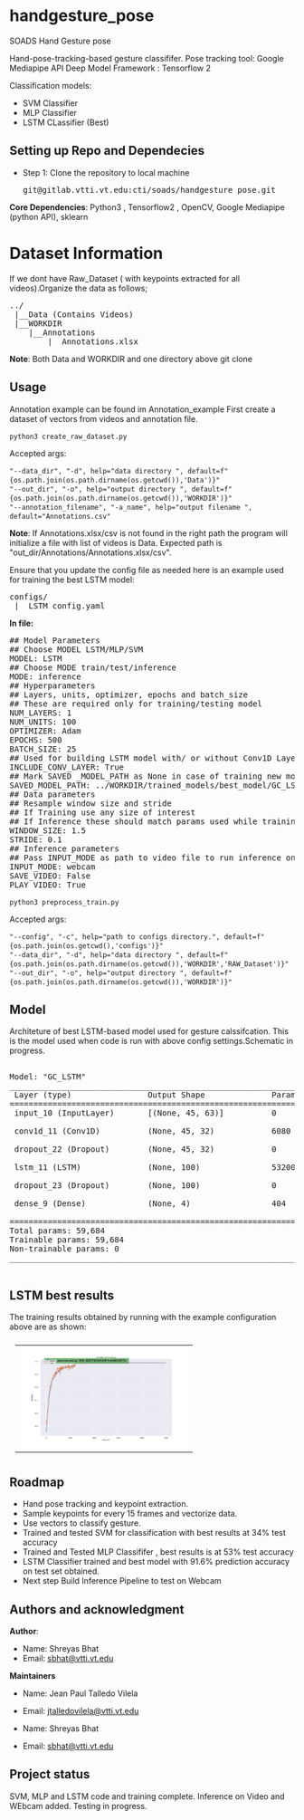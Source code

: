 # handgesture_pose

SOADS Hand Gesture pose

Hand-pose-tracking-based gesture classififer.
Pose tracking tool: Google Mediapipe API
Deep Model Framework : Tensorflow 2

Classification models:
* SVM Classifier
* MLP Classifier
* LSTM CLassifier (Best)

## Setting up Repo and Dependecies

<ul>
    <li>Step 1: Clone the repository to local machine 
        <pre>git@gitlab.vtti.vt.edu:cti/soads/handgesture_pose.git</pre>
    </li>
</ul>

**Core Dependencies**: Python3 , Tensorflow2 , OpenCV, Google Mediapipe (python API), sklearn


# Dataset Information

If we dont have Raw_Dataset ( with keypoints extracted for all videos).Organize the data as follows; 
<pre>
../
 |__Data (Contains Videos)
 |__WORKDIR
 	|__Annotations
 		|__Annotations.xlsx     
</pre>

**Note**: Both Data and WORKDIR and one directory above git clone 

## Usage

Annotation example can be found im Annotation_example
First create a dataset of vectors from videos and annotation file.
```
python3 create_raw_dataset.py 
```
Accepted args:
```
"--data_dir", "-d", help="data directory ", default=f"{os.path.join(os.path.dirname(os.getcwd()),'Data')}" 
"--out_dir", "-o", help="output directory ", default=f"{os.path.join(os.path.dirname(os.getcwd()),'WORKDIR')}" 
"--annotation_filename", "-a_name", help="output filename ", default="Annotations.csv"
```
**Note**: If Annotations.xlsx/csv is not found in the right path the program will initialize a file with list of videos is Data. Expected path is "out_dir/Annotations/Annotations.xlsx/csv".

Ensure that you update the config file as needed here is an example used for training the best LSTM model:

<pre>
configs/
 |__LSTM_config.yaml
</pre>

**In file:**
<pre>
## Model Parameters
## Choose MODEL LSTM/MLP/SVM
MODEL: LSTM
## Choose MODE train/test/inference
MODE: inference
## Hyperparameters
## Layers, units, optimizer, epochs and batch_size
## These are required only for training/testing model
NUM_LAYERS: 1
NUM_UNITS: 100
OPTIMIZER: Adam
EPOCHS: 500
BATCH_SIZE: 25
## Used for building LSTM model with/ or without Conv1D Layer
INCLUDE_CONV_LAYER: True
## Mark SAVED _MODEL_PATH as None in case of training new model from scratch
SAVED_MODEL_PATH: ../WORKDIR/trained_models/best_model/GC_LSTM_500.h5
## Data parameters
## Resample window size and stride 
## If Training use any size of interest
## If Inference these should match params used while training saved model
WINDOW_SIZE: 1.5
STRIDE: 0.1
## Inference parameters
## Pass INPUT_MODE as path to video file to run inference on video file
INPUT_MODE: webcam
SAVE_VIDEO: False
PLAY_VIDEO: True
</pre>

```
python3 preprocess_train.py 
```

Accepted args:
```
"--config", "-c", help="path to configs directory.", default=f"{os.path.join(os.getcwd(),'configs')}"
"--data_dir", "-d", help="data directory ", default=f"{os.path.join(os.path.dirname(os.getcwd()),'WORKDIR','RAW_Dataset')}"
"--out_dir", "-o", help="output directory ", default=f"{os.path.join(os.path.dirname(os.getcwd()),'WORKDIR')}"  
```

## Model

Architeture of best LSTM-based model used for gesture calssifcation. This is the model used when code is run with above config settings.Schematic in progress.

<pre>

Model: "GC_LSTM"
_________________________________________________________________
 Layer (type)                Output Shape              Param #   
=================================================================
 input_10 (InputLayer)       [(None, 45, 63)]          0         
                                                                 
 conv1d_11 (Conv1D)          (None, 45, 32)            6080      
                                                                 
 dropout_22 (Dropout)        (None, 45, 32)            0         
                                                                 
 lstm_11 (LSTM)              (None, 100)               53200     
                                                                 
 dropout_23 (Dropout)        (None, 100)               0         
                                                                 
 dense_9 (Dense)             (None, 4)                 404       
                                                                 
=================================================================
Total params: 59,684
Trainable params: 59,684
Non-trainable params: 0
_________________________________________________________________

</pre>

## LSTM best results

The training results obtained by running with the example configuration above are as shown:
<table style="padding: 10px">
    <tr>
        <td> <img src="./Results_Best_Model/LSTMlayers1_units100_Adam_bs25_convTrue_wsize1.5_stride0.1.png"  alt="1" width="300" height="180"></td>
    </tr>
<table>


## Roadmap
* Hand pose tracking and keypoint extraction.
* Sample keypoints for every 15 frames and vectorize data.
* Use vectors to classify gesture.
* Trained and tested SVM for classification with best results at 34% test accuracy
* Trained and Tested MLP Classififer , best results is at 53% test accuracy
* LSTM Classifier trained and best model with 91.6% prediction accuracy on test set obtained.
* Next step Build Inference Pipeline to test on Webcam

## Authors and acknowledgment
**Author**:
* Name: Shreyas Bhat
* Email: sbhat@vtti.vt.edu

**Maintainers**

* Name: Jean Paul Talledo Vilela
* Email: jtalledovilela@vtti.vt.edu

* Name: Shreyas Bhat
* Email: sbhat@vtti.vt.edu

## Project status
SVM, MLP and LSTM code and training complete. Inference on Video and WEbcam added. Testing in progress.
